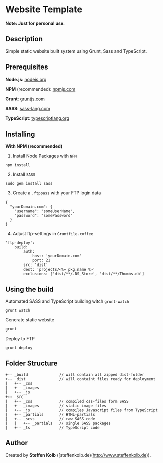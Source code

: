Website Template
====================================

**Note: Just for personal use.**

Description
-----------

Simple static website built system using Grunt, Sass and TypeScript. 


Prerequisites
-------------

 **Node.js**: [nodejs.org](https://nodejs.org/)

 **NPM** (recommended): [npmjs.com](https://www.npmjs.com/) 

 **Grunt**: [gruntjs.com](http://gruntjs.com/getting-started)

 **SASS**: [sass-lang.com](http://sass-lang.com/install)

 **TypeScript**: [typescriptlang.org](http://www.typescriptlang.org/)




Installing
----------
**With NPM (recommended)**

1. Install Node Packages with `NPM`
```
npm install
```

2. Install `SASS`
```
sudo gem install sass
```

3. Create a `.ftppass` with your FTP login data
```
{
  "yourDomain.com": {
    "username": "someUserName",
    "password": "somePassword"
  }
}
```

4. Adjust ftp-settings in `Gruntfile.coffee`
```
'ftp-deploy':
	build:
		auth:
	  		host: 'yourDomain.com'
	  		port: 21
		src: 'dist'
		dest: 'projects/<%= pkg.name %>'
		exclusions: ['dist/**/.DS_Store', 'dist/**/Thumbs.db']
```


Using the build
---------------

Automated SASS and TypeScript building witch `grunt-watch`
```
grunt watch
```

Generate static website
```
grunt
```

Deploy to FTP
```
grunt deploy
```


Folder Structure
----------------

```
+-- _build				// will contain all zipped dist-folder
+-- _dist				// will containt files ready for deployment
|	+-- _css
|	+-- _images
|	+-- _js
+-- _src
|	+-- _css			// compiled css-files form SASS
|	+-- _images			// static image files
|	+-- _js 			// compiles Javascript files from TypeScript 
|	+-- _partials		// HTML-partials
|	+-- _scss			// raw SASS code
|	|	+-- _partials	// single SASS packages
|	+-- _ts 			// TypeScript code
```


Author
------

Created by **Steffen Kolb** ([steffenkolb.de)(http://www.steffenkolb.de)).